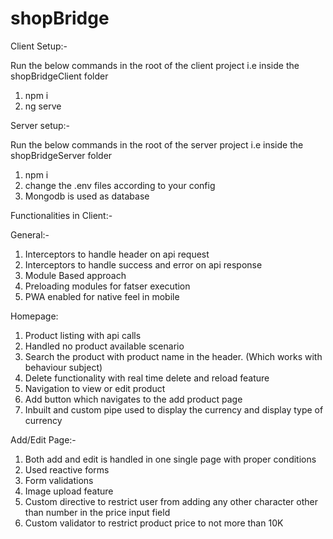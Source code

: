 # shopBridge

Client Setup:-

Run the below commands in the root of the client project i.e inside the shopBridgeClient folder
1) npm i
2) ng serve

Server setup:-

Run the below commands in the root of the server project i.e inside the shopBridgeServer folder
1) npm i
2) change the .env files according to your config
3) Mongodb is used as database

Functionalities in Client:- 

General:-
1) Interceptors to handle header on api request
2) Interceptors to handle success and error on api response
3) Module Based approach
4) Preloading modules for fatser execution
5) PWA enabled for native feel in mobile

Homepage:
1) Product listing with api calls
2) Handled no product available scenario
3) Search the product with product name in the header. (Which works with behaviour subject)
4) Delete functionality with real time delete and reload feature
5) Navigation to view or edit product
6) Add button which navigates to the add product page
7) Inbuilt and custom pipe used to display the currency and display type of currency

Add/Edit Page:-
1) Both add and edit is handled in one single page with proper conditions
2) Used reactive forms
3) Form validations
4) Image upload feature
5) Custom directive to restrict user from adding any other character other than number in the price input field
6) Custom validator to restrict product price to not more than 10K
